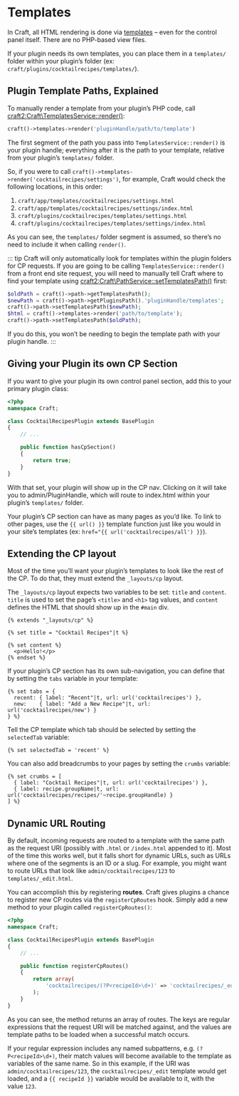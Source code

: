 # Templates

In Craft, all HTML rendering is done via [templates](../templating-overview.md) – even for the control panel itself. There are no PHP-based view files.

If your plugin needs its own templates, you can place them in a `templates/` folder within your plugin’s folder (ex: `craft/plugins/cocktailrecipes/templates/`).

## Plugin Template Paths, Explained

To manually render a template from your plugin’s PHP code, call <craft2:Craft\TemplatesService::render()>:

```php
craft()->templates->render('pluginHandle/path/to/template')
```

The first segment of the path you pass into `TemplatesService::render()` is your plugin handle; everything after it is the path to your template, relative from your plugin’s `templates/` folder.

So, if you were to call `craft()->templates->render('cocktailrecipes/settings')`, for example, Craft would check the following locations, in this order:

1. `craft/app/templates/cocktailrecipes/settings.html`
2. `craft/app/templates/cocktailrecipes/settings/index.html`
3. `craft/plugins/cocktailrecipes/templates/settings.html`
4. `craft/plugins/cocktailrecipes/templates/settings/index.html`

As you can see, the `templates/` folder segment is assumed, so there’s no need to include it when calling `render()`.

::: tip
Craft will only automatically look for templates within the plugin folders for CP requests. If you are going to be calling `TemplatesService::render()` from a front end site request, you will need to manually tell Craft where to find your template using <craft2:Craft\PathService::setTemplatesPath()> first:

```php
$oldPath = craft()->path->getTemplatesPath();
$newPath = craft()->path->getPluginsPath().'pluginHandle/templates';
craft()->path->setTemplatesPath($newPath);
$html = craft()->templates->render('path/to/template');
craft()->path->setTemplatesPath($oldPath);
```

If you do this, you won’t be needing to begin the template path with your plugin handle.
:::

## Giving your Plugin its own CP Section

If you want to give your plugin its own control panel section, add this to your primary plugin class:

```php
<?php
namespace Craft;

class CocktailRecipesPlugin extends BasePlugin
{
    // ...

    public function hasCpSection()
    {
        return true;
    }
}
```

With that set, your plugin will show up in the CP nav. Clicking on it will take you to admin/PluginHandle, which will route to index.html within your plugin’s `templates/` folder.

Your plugin’s CP section can have as many pages as you’d like. To link to other pages, use the `{{ url() }}` template function just like you would in your site’s templates (ex: `href="{{ url('cocktailrecipes/all') }}`).

## Extending the CP layout

Most of the time you’ll want your plugin’s templates to look like the rest of the CP. To do that, they must extend the ``_layouts/cp`` layout.

The `_layouts/cp` layout expects two variables to be set: `title` and `content`. `title` is used to set the page’s `<title>` and `<h1>` tag values, and `content` defines the HTML that should show up in the `#main` div.

```twig
{% extends "_layouts/cp" %}

{% set title = "Cocktail Recipes"|t %}

{% set content %}
  <p>Hello!</p>
{% endset %}
```

If your plugin’s CP section has its own sub-navigation, you can define that by setting the `tabs` variable in your template:

```twig
{% set tabs = {
  recent: { label: "Recent"|t, url: url('cocktailrecipes') },
  new:    { label: "Add a New Recipe"|t, url: url('cocktailrecipes/new') }
} %}
```

Tell the CP template which tab should be selected by setting the `selectedTab` variable:

```twig
{% set selectedTab = 'recent' %}
```

You can also add breadcrumbs to your pages by setting the `crumbs` variable:

```twig
{% set crumbs = [
  { label: "Cocktail Recipes"|t, url: url('cocktailrecipes') },
  { label: recipe.groupName|t, url: url('cocktailrecipes/recipes/'~recipe.groupHandle) }
] %}
```

## Dynamic URL Routing

By default, incoming requests are routed to a template with the same path as the request URI (possibly with `.html` or `/index.html` appended to it). Most of the time this works well, but it falls short for dynamic URLs, such as URLs where one of the segments is an ID or a slug. For example, you might want to route URLs that look like `admin/cocktailrecipes/123` to `templates/_edit.html`.

You can accomplish this by registering **routes**. Craft gives plugins a chance to register new CP routes via the `registerCpRoutes` hook. Simply add a new method to your plugin called `registerCpRoutes()`:

```php
<?php
namespace Craft;

class CocktailRecipesPlugin extends BasePlugin
{
    // ...

    public function registerCpRoutes()
    {
        return array(
            'cocktailrecipes/(?P<recipeId>\d+)' => 'cocktailrecipes/_edit',
        );
    }
}
```

As you can see, the method returns an array of routes. The keys are regular expressions that the request URI will be matched against, and the values are template paths to be loaded when a successful match occurs.

If your regular expression includes any named subpatterns, e.g. `(?P<recipeId>\d+)`, their match values will become available to the template as variables of the same name. So in this example, if the URI was `admin/cocktailrecipes/123`, the `cocktailrecipes/_edit` template would get loaded, and a `{{ recipeId }}` variable would be available to it, with the value `123`.
